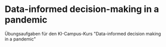 # Data-informed decision-making in a pandemic

Übungsaufgaben für den KI-Campus-Kurs "Data-informed decision making in a pandemic" 
